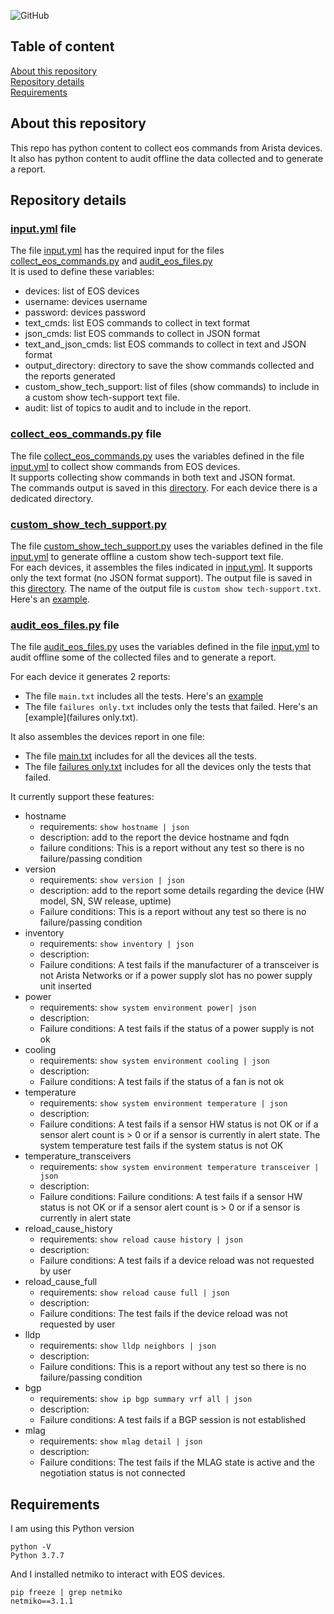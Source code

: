 ![GitHub](https://img.shields.io/github/license/ksator/arista_eos_audit)   
 
## Table of content

[About this repository](#about-this-repository)  
[Repository details](#repository-details)   
[Requirements](#requirements)  

## About this repository 

This repo has python content to collect eos commands from Arista devices.  
It also has python content to audit offline the data collected and to generate a report.  

## Repository details 

### [input.yml](input.yml) file 

The file [input.yml](input.yml) has the required input for the files [collect_eos_commands.py](collect_eos_commands.py) and  [audit_eos_files.py](audit_eos_files.py)   
It is used to define these variables:    
- devices: list of EOS devices
- username: devices username 
- password: devices password
- text_cmds: list EOS commands to collect in text format
- json_cmds: list EOS commands to collect in JSON format
- text_and_json_cmds: list EOS commands to collect in text and JSON format 
- output_directory: directory to save the show commands collected and the reports generated
- custom_show_tech_support: list of files (show commands) to include in a custom show tech-support text file. 
- audit: list of topics to audit and to include in the report.  

### [collect_eos_commands.py](collect_eos_commands.py) file 

The file [collect_eos_commands.py](collect_eos_commands.py) uses the variables defined in the file [input.yml](input.yml) to collect show commands from EOS devices.  
It supports collecting show commands in both text and JSON format.  
The commands output is saved in this [directory](output). For each device there is a dedicated directory.   

### [custom_show_tech_support.py](custom_show_tech_support.py)

The file [custom_show_tech_support.py](custom_show_tech_support.py) uses the variables defined in the file [input.yml](input.yml) to generate offline a custom show tech-support text file.  
For each devices, it assembles the files indicated in [input.yml](input.yml). It supports only the text format (no JSON format support). The output file is saved in this [directory](output/eos_commands/text). The name of the output file is `custom show tech-support.txt`. Here's an [example](output/eos_commands/text). 
  
### [audit_eos_files.py](audit_eos_files.py) file 

The file [audit_eos_files.py](audit_eos_files.py) uses the variables defined in the file [input.yml](input.yml) to audit offline some of the collected files and to generate a report.  

For each device it generates 2 reports: 
- The file ```main.txt``` includes all the tests. Here's an [example](main.txt) 
- The file ```failures only.txt``` includes only the tests that failed. Here's an [example](failures only.txt).  

It also assembles the devices report in one file: 
- The file [main.txt](output/main.txt) includes for all the devices all the tests. 
- The file [failures only.txt](output/failures_only.txt) includes for all the devices only the tests that failed. 

It currently support these features:  
- hostname
  - requirements: ```show hostname | json```
  - description: add to the report the device hostname and fqdn 
  - failure conditions: This is a report without any test so there is no failure/passing condition
- version
  - requirements: ```show version | json```
  - description: add to the report some details regarding the device (HW model, SN, SW release, uptime)
  - Failure conditions: This is a report without any test so there is no failure/passing condition
- inventory 
  - requirements: ```show inventory | json```
  - description: 
  - Failure conditions: A test fails if the manufacturer of a transceiver is not Arista Networks or if a power supply slot has no power supply unit inserted
- power 
  - requirements: ```show system environment power| json```
  - description: 
  - Failure conditions: A test fails if the status of a power supply is not ok
- cooling
  - requirements: ```show system environment cooling | json```
  - description: 
  - Failure conditions: A test fails if the status of a fan is not ok
- temperature
  - requirements: ```show system environment temperature | json```
  - description: 
  - Failure conditions: A test fails if a sensor HW status is not OK or if a sensor alert count is > 0 or if a sensor is currently in alert state. The system temperature test fails if the system status is not OK
- temperature_transceivers
  - requirements: ```show system environment temperature transceiver | json```
  - description: 
  - Failure conditions: Failure conditions: A test fails if a sensor HW status is not OK or if a sensor alert count is > 0 or if a sensor is currently in alert state
- reload_cause_history
  - requirements: ```show reload cause history | json```
  - description: 
  - Failure conditions: A test fails if a device reload was not requested by user
- reload_cause_full
  - requirements: ```show reload cause full | json```
  - description: 
  - Failure conditions: The test fails if the device reload was not requested by user
- lldp
  - requirements: ```show lldp neighbors | json```
  - description: 
  - Failure conditions: This is a report without any test so there is no failure/passing condition
- bgp
  - requirements: ```show ip bgp summary vrf all | json```
  - description: 
  - Failure conditions: A test fails if a BGP session is not established
- mlag
  - requirements: ```show mlag detail | json```
  - description: 
  - Failure conditions: The test fails if the MLAG state is active and the negotiation status is not connected
  

 
## Requirements

I am using this Python version
```
python -V
Python 3.7.7
```
And I installed netmiko to interact with EOS devices.  
```
pip freeze | grep netmiko
netmiko==3.1.1
```


